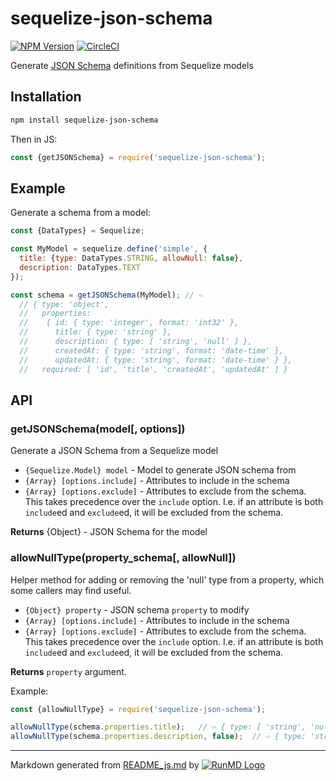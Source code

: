 <!--
  -- This file is auto-generated from README_js.md. Changes should be made there.
  -->

# sequelize-json-schema

[![NPM Version](https://img.shields.io/npm/v/sequelize-json-schema.svg)](https://npmjs.org/package/sequelize-json-schema)
[![CircleCI](https://circleci.com/gh/chaliy/sequelize-json-schema.svg?style=svg)](https://circleci.com/gh/chaliy/sequelize-json-schema)

Generate [JSON Schema](https://json-schema.org/) definitions from Sequelize models

## Installation

```bash
npm install sequelize-json-schema
```

Then in JS:
```javascript
const {getJSONSchema} = require('sequelize-json-schema');

```

## Example

Generate a schema from a model:

```javascript
const {DataTypes} = Sequelize;

const MyModel = sequelize.define('simple', {
  title: {type: DataTypes.STRING, allowNull: false},
  description: DataTypes.TEXT
});

const schema = getJSONSchema(MyModel); // ⇨ 
  // { type: 'object',
  //   properties: 
  //    { id: { type: 'integer', format: 'int32' },
  //      title: { type: 'string' },
  //      description: { type: [ 'string', 'null' ] },
  //      createdAt: { type: 'string', format: 'date-time' },
  //      updatedAt: { type: 'string', format: 'date-time' } },
  //   required: [ 'id', 'title', 'createdAt', 'updatedAt' ] }

```

## API

### getJSONSchema(model[, options])

Generate a JSON Schema from a Sequelize model

* `{Sequelize.Model} model` - Model to generate JSON schema from
* `{Array} [options.include]` - Attributes to include in the schema
* `{Array} [options.exclude]` - Attributes to exclude from the schema.  This
takes precedence over the `include` option. I.e. if an attribute is both
`include`ed and `exclude`ed, it will be excluded from the schema.

**Returns** {Object} - JSON Schema for the model

### allowNullType(property_schema[, allowNull])

Helper method for adding or removing the 'null' type from a property, which some
callers may find useful.

* `{Object} property` - JSON schema `property` to modify
* `{Array} [options.include]` - Attributes to include in the schema
* `{Array} [options.exclude]` - Attributes to exclude from the schema.  This
takes precedence over the `include` option. I.e. if an attribute is both
`include`ed and `exclude`ed, it will be excluded from the schema.

**Returns** `property` argument.

Example:

```javascript
const {allowNullType} = require('sequelize-json-schema');

allowNullType(schema.properties.title);   // ⇨ { type: [ 'string', 'null' ] }
allowNullType(schema.properties.description, false);  // ⇨ { type: 'string' }

```


----
Markdown generated from [README_js.md](README_js.md) by [![RunMD Logo](http://i.imgur.com/h0FVyzU.png)](https://github.com/broofa/runmd)